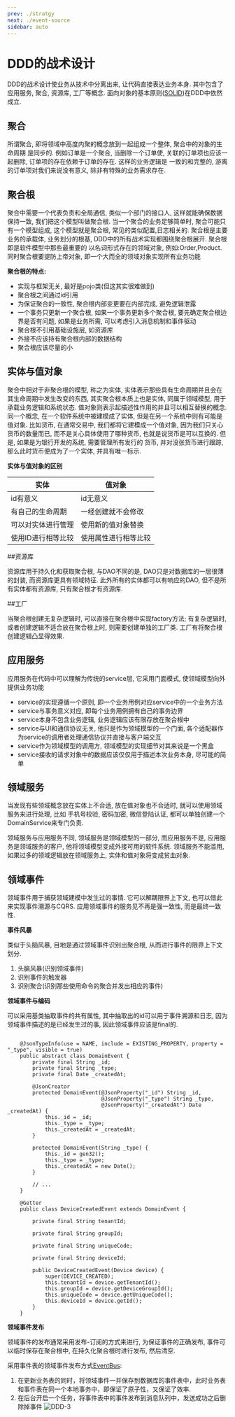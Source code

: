 ```yaml
---
prev: ./stratgy
next: ./event-source
sidebar: auto
---
```


# DDD的战术设计

DDD的战术设计使业务从技术中分离出来, 让代码直接表达业务本身. 其中包含了应用服务, 聚合, 资源库, 工厂等概念.
面向对象的基本原则([SOLID](https://en.wikipedia.org/wiki/SOLID))在DDD中依然成立.

## 聚合

所谓聚合, 即将领域中高度内聚的概念放到一起组成一个整体, 聚合中的对象的生命周期
是同步的. 例如订单是一个聚合, 当删除一个订单使, 关联的订单项也应该一起删除, 订单项的存在依赖于订单的存在. 这样的业务逻辑是
一致的和完整的, 游离的订单项对我们来说没有意义, 除非有特殊的业务需求存在. 

## 聚合根

聚合中需要一个代表负责和全局通信, 类似一个部门的接口人, 这样就能确保数据保持一致, 我们把这个模型叫做聚合根. 
当一个聚合的业务足够简单时, 聚合可能只有一个模型组成, 这个模型就是聚合根, 常见的类似配置,日志相关的. 
聚合根是主要业务的承载体, 业务划分的根基, DDD中的所有战术实现都围绕聚合根展开. 聚合根即是软件模型中那些最重要的
以名词形式存在的领域对象, 例如:Order,Product. 同时聚合根要提防上帝对象, 即一个大而全的领域对象实现所有业务功能

**聚合根的特点:**
- 实现与框架无关, 最好是pojo类(但这其实很难做到)
- 聚合根之间通过id引用
- 为保证聚合的一致性, 聚合根内部变更要在内部完成, 避免逻辑泄露
- 一个事务只更新一个聚合根, 如果一个事务更新多个聚合根, 要先确定聚合根边界是否有问题, 如果是业务所需, 可以考虑引入消息机制和事件驱动
- 聚合根不引用基础设施层, 如资源库
- 外接不应该持有聚合根内部的数据结构
- 聚合根应该尽量的小

## 实体与值对象

聚合中相对于非聚合根的模型, 称之为实体, 实体表示那些具有生命周期并且会在其生命周期中发生改变的东西, 
其实聚合根本质上也是实体, 同属于领域模型, 用于承载业务逻辑和系统状态. 值对象则表示起描述性作用的并且可以相互替换的概念. 
同一个概念, 在一个软件系统中被建模成了实体, 但是在另一个系统中则有可能是值对象. 比如货币, 在通常交易中, 我们都将它建模成一个值对象,
因为我们只关心货币的数量而已, 而不是关心具体使用了哪种货币, 也就是说货币是可以互换的. 但是, 如果是为银行开发的系统, 需要管理所有发行的
货币, 并对没张货币进行跟踪, 那么此时货币便成为了一个实体, 并具有唯一标示.

**实体与值对象的区别**

|实体|值对象|
|----|----|
|id有意义|id无意义|
|有自己的生命周期|一经创建就不会修改|
|可以对实体进行管理|使用新的值对象替换|
|使用ID进行相等比较|使用属性进行相等比较|

##资源库

资源库用于持久化和获取聚合根, 与DAO不同的是, DAO只是对数据库的一层很薄的封装, 而资源库更具有领域特征. 
此外所有的实体都可以有响应的DAO, 但不是所有实体都有资源库, 只有聚合根才有资源库. 

##工厂

当聚合根创建无复杂逻辑时, 可以直接在聚合根中实现factory方法; 有复杂逻辑时, 或者创建逻辑不适合放在聚合根上时, 
则需要创建单独的工厂类. 工厂有将聚合根创建逻辑凸显得效果. 

## 应用服务

应用服务在代码中可以理解为传统的service层, 它采用门面模式, 使领域模型向外提供业务功能

- service的实现遵循一个原则, 即一个业务用例对应service中的一个业务方法
- service与事务意义对应, 即每个业务用例拥有自己的事务边界
- service本身不包含业务逻辑, 业务逻辑应该有限存放在聚合根中
- service与UI和通信协议无关, 他只是作为领域模型的一个门面, 各个适配器作为service的调用者处理通信协议并直接与客户端交互
- service作为领域模型的调用方, 领域模型的实现细节对其来说是一个黑盒
- service接收的请求对象中的数据应该仅仅用于描述本次业务本身, 尽可能的简单

## 领域服务

当发现有些领域概念放在实体上不合适, 放在值对象也不合适时, 就可以使用领域服务来进行处理, 比如
手机号校验, 密码加密, 微信登陆认证, 都可以单独创建一个DomainService来专门负责. 

领域服务与应用服务不同, 领域服务是领域模型的一部分, 而应用服务不是, 应用服务是领域服务的客户, 他将领域模型变成外接可用的软件系统. 
领域服务不能滥用, 如果过多的领域逻辑放在领域服务上, 实体和值对象将变成贫血对象. 

## 领域事件

领域事件用于捕获领域建模中发生过的事情. 它可以解耦限界上下文, 也可以借此来实现事件溯源与CQRS. 应用领域事件的服务见不再是强一致性,
而是最终一致性. 

**事件风暴**

类似于头脑风暴, 目地是通过领域事件识别出聚合根, 从而进行事件的限界上下文划分. 

1. 头脑风暴(识别领域事件)
2. 识别事件的触发器
3. 识别聚合(识别那些使用命令的聚合并发出相应的事件)

**领域事件与编码**

可以采用基类抽取事件的共有属性, 其中抽取出的id可以用于事件溯源和日志, 因为领域事件描述的是已经发生过的事, 因此领域事件应该是final的.

```
    
    @JsonTypeInfo(use = NAME, include = EXISTING_PROPERTY, property = "_type", visible = true)
    public abstract class DomainEvent {
        private final String _id;
        private final String _type;
        private final Date _createdAt;
    
        @JsonCreator
        protected DomainEvent(@JsonProperty("_id") String _id,
                              @JsonProperty("_type") String _type,
                              @JsonProperty("_createdAt") Date _createdAt) {
            this._id = _id;
            this._type = _type;
            this._createdAt = _createdAt;
        }
    
        protected DomainEvent(String _type) {
            this._id = gen32();
            this._type = _type;
            this._createdAt = new Date();
        }
    
        // ...
    }
    
    @Getter
    public class DeviceCreatedEvent extends DomainEvent {
    
        private final String tenantId;
    
        private final String groupId;
    
        private final String uniqueCode;
    
        private final String deviceId;
    
        public DeviceCreatedEvent(Device device) {
            super(DEVICE_CREATED);
            this.tenantId = device.getTenantId();
            this.groupId = device.getDeviceGroupId();
            this.uniqueCode = device.getUniqueCode();
            this.deviceId = device.getId();
        }
    }

```

**领域事件发布**

领域事件的发布通常采用发布-订阅的方式来进行, 为保证事件的正确发布, 事件可以临时保存在聚合根中, 在持久化聚合根时进行发布, 然后清空.

采用事件表的领域事件发布方式[EventBus](https://github.com/ytg2097/spring-coud-quick-starters/tree/master/iot-starter-eventbus):
1. 在更新业务表的同时，将领域事件一并保存到数据库的事件表中，此时业务表和事件表在同一个本地事务中，即保证了原子性，又保证了效率. 
2. 在后台开启一个任务，将事件表中的事件发布到消息队列中，发送成功之后删除掉事件
![DDD-3](http://image.ytg2097.com/DDD-3.png)
